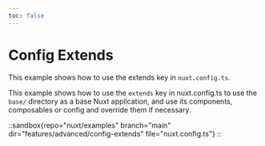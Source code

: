 ```yaml
---
toc: false
---
```


# Config Extends

This example shows how to use the extends key in `nuxt.config.ts`.

This example shows how to use the `extends` key in nuxt.config.ts to use the `base/` directory as a base Nuxt application, and use its components, composables or config and override them if necessary.

::sandbox{repo="nuxt/examples" branch="main" dir="features/advanced/config-extends" file="nuxt.config.ts"}
::
